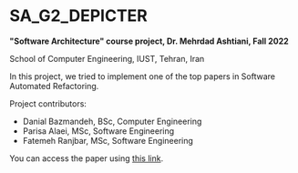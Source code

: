 # SA_G2_DEPICTER

**"Software Architecture" course project, Dr. Mehrdad Ashtiani, Fall 2022**

School of Computer Engineering, IUST, Tehran, Iran

In this project, we tried to implement one of the top papers in Software Automated Refactoring.

Project contributors:

+ Danial Bazmandeh, BSc, Computer Engineering
+ Parisa Alaei, MSc, Software Engineering
+ Fatemeh Ranjbar, MSc, Software Engineering

You can access the paper using [this link](https://github.com/Parisa78/AS_G2_Depicter/blob/main/2022_DEPICTER_A_Design-Principle_Guided_and_Heuristic-Rule_Constrained_Software_Refactoring_Approach.pdf).
